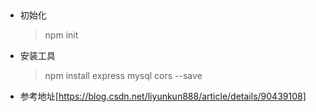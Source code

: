 ## 
 * 初始化
    >npm init
 * 安装工具
    >npm install express mysql cors --save

* 参考地址[https://blog.csdn.net/liyunkun888/article/details/90439108]
